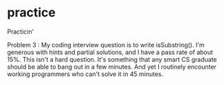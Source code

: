 practice
========

Practicin'

Problem 3 : My coding interview question is to write isSubstring(). I'm generous with hints and partial solutions, and I have a pass rate of about 15%. This isn't a hard question. It's something that any smart CS graduate should be able to bang out in a few minutes. And yet I routinely encounter working programmers who can't solve it in 45 minutes.
